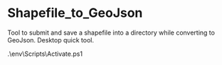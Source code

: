 # Shapefile_to_GeoJson
Tool to submit and save a shapefile into a directory while converting to GeoJson. Desktop quick tool.

.\env\Scripts\Activate.ps1

